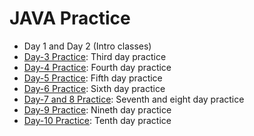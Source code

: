 # JAVA Practice
- Day 1 and Day 2 (Intro classes)
- [Day-3 Practice](../../tree/Day-3): Third day practice
- [Day-4 Practice](../../tree/Day-4): Fourth day practice
- [Day-5 Practice](../../tree/Day-5): Fifth day practice
- [Day-6 Practice](../../tree/Day-6): Sixth day practice
- [Day-7 and 8 Practice](../../tree/Day-7_and_Day-8): Seventh and eight day practice
- [Day-9 Practice](../../tree/Day-9): Nineth day practice
- [Day-10 Practice](../../tree/Day-10): Tenth day practice
